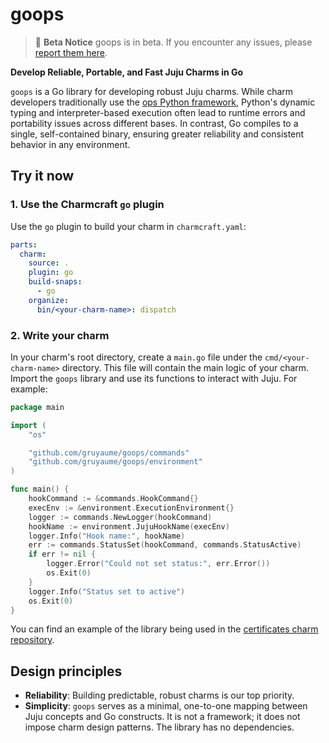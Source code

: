 # goops

> :construction: **Beta Notice**
> goops is in beta. If you encounter any issues, please [report them here](https://github.com/gruyaume/goops/issues). 

**Develop Reliable, Portable, and Fast Juju Charms in Go**

`goops` is a Go library for developing robust Juju charms. While charm developers traditionally use the [ops Python framework](https://github.com/canonical/operator), Python's dynamic typing and interpreter-based execution often lead to runtime errors and portability issues across different bases. In contrast, Go compiles to a single, self-contained binary, ensuring greater reliability and consistent behavior in any environment.

## Try it now

### 1. Use the Charmcraft `go` plugin

Use the `go` plugin to build your charm in `charmcraft.yaml`:

```yaml
parts:
  charm:
    source: .
    plugin: go
    build-snaps:
      - go
    organize:
      bin/<your-charm-name>: dispatch
```

### 2. Write your charm

In your charm's root directory, create a `main.go` file under the `cmd/<your-charm-name>` directory. This file will contain the main logic of your charm. Import the `goops` library and use its functions to interact with Juju. For example:

```go
package main

import (
	"os"

	"github.com/gruyaume/goops/commands"
	"github.com/gruyaume/goops/environment"
)

func main() {
	hookCommand := &commands.HookCommand{}
	execEnv := &environment.ExecutionEnvironment{}
	logger := commands.NewLogger(hookCommand)
	hookName := environment.JujuHookName(execEnv)
	logger.Info("Hook name:", hookName)
	err := commands.StatusSet(hookCommand, commands.StatusActive)
	if err != nil {
		logger.Error("Could not set status:", err.Error())
		os.Exit(0)
	}
	logger.Info("Status set to active")
	os.Exit(0)
}
```

You can find an example of the library being used in the [certificates charm repository](https://github.com/gruyaume/certificates-operator). 

## Design principles

- **Reliability**: Building predictable, robust charms is our top priority.
- **Simplicity**: `goops` serves as a minimal, one-to-one mapping between Juju concepts and Go constructs. It is not a framework; it does not impose charm design patterns. The library has no dependencies.
